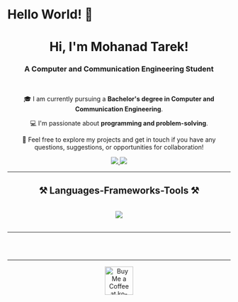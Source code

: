 # Hello World! 👋

<h1 align="center">
    Hi, I'm Mohanad Tarek!
</h1>

<h3 align="center">A Computer and Communication Engineering Student</h3>

<br/>

<div align="center">

🎓 I am currently pursuing a **Bachelor's degree in Computer and Communication Engineering**.

💻 I'm passionate about **programming and problem-solving**.

🤝 Feel free to explore my projects and get in touch if you have any questions, suggestions, or opportunities for collaboration!

</div>

<div align="center"> 
  <a href="mailto:mohanadtariq12@gmail.com">
    <img src="https://img.shields.io/badge/Gmail-333333?style=for-the-badge&logo=gmail&logoColor=red" />
  </a>
  <a href="https://www.linkedin.com/in/mohanad-tarek-elmahalawy-bba202270" target="_blank">
    <img src="https://img.shields.io/badge/LinkedIn-0077B5?style=for-the-badge&logo=linkedin&logoColor=white" target="_blank" />
  </a>
</div>

<hr/>

<h2 align="center">⚒️ Languages-Frameworks-Tools ⚒️</h2>
<br/>
<div align="center">
    <img src="https://skillicons.dev/icons?i=python,javascript,c,java,html,css,git,github,vscode" />
</div>

<br/>
<hr/>

<!-- 
<h2 align="center">🌟 Stats 🌟</h2>
<br>
<div align=center>
  <img width=390 src="https://github-readme-streak-stats.vercel.app/?user=<your-username>&count_private=true&theme=react&border_radius=10" alt="streak stats"/>
  <img width=390 src="https://github-readme-stats.vercel.app/api?username=<your-username>&count_private=true&show_icons=true&theme=react&rank_icon=github&border_radius=10" alt="readme stats" />
  <br/>
  <img width=325 align="center" src="https://github-readme-stats.vercel.app/api/top-langs/?username=<your-username>&hide=HTML&langs_count=8&layout=compact&theme=react&border_radius=10&size_weight=0.5&count_weight=0.5&exclude_repo=github-readme-stats" alt="top langs" />
</div>
-->

<br/><br/>

<hr/>

<div align="center">
<a href='https://ko-fi.com/V7V4RAK9C' target='_blank'><img height='64' style='border:0px;height:64px;' src='https://storage.ko-fi.com/cdn/kofi1.png?v=3' border='0' alt='Buy Me a Coffee at ko-fi.com' /></a>
</div>

<br/>
